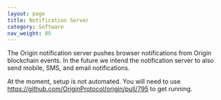 ```yaml
---
layout: page
title: Notification Server
category: Software
nav_weight: 85
---
```


The Origin notification server pushes browser notifications from Origin blockchain events. In the future we intend the notification server to also send mobile, SMS, and email notifications.

At the moment, setup is not automated. You will need to use https://github.com/OriginProtocol/origin/pull/795 to get running.